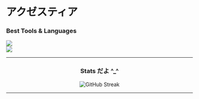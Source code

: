 # アクゼスティア

### Best Tools & Languages

[![](https://skillicons.dev/icons?i=arch,zig,bash,rust,ts,cpp)](https://skillicons.dev)
<br/>
[![](https://skillicons.dev/icons?i=figma,html,scss,wasm)](https://skillicons.dev)

------------------------------------------------------------------------------------------

<div align="center">
  
  ### Stats だよ ^_^
  
</div>

<div align="center">
  
  ![GitHub Streak](https://github-readme-streak-stats-mu-three.vercel.app/?user=Akzestia&border=fb8c00&background=060616&ring=4cf490&fire=&dates=fff&currStreakLabel=4cf490&currStreakNum=fff&sideNums=fff&sideLabels=4cf480&hide_total_contributions=false&hide_longest_streak=false&card_width=1000)

</div>


------------------------------------------------------------------------------------------

